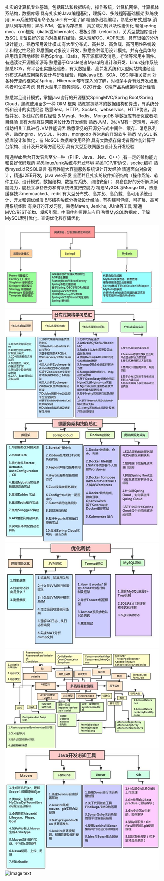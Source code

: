 扎实的计算机专业基础，包括算法和数据结构，操作系统，计算机网络，计算机体系结构，数据库等
具有扎实的Java编程基础，理解IO、多线程等基础框架
熟练使用Linux系统的常用命令及shell有一定了解
精通多线程编程，熟悉分布式,缓存,消息队列等机制；熟悉JVM，包括内存模型、类加载机制以及性能优化
精通spring mvc、orm框架（ibatis或hibernate）、模板引擎（velocity）、关系型数据库设计及SQL
具备良好的面向对象编程经验，深入理解OO、AOP思想，具有很强的分析设计能力，熟悉常用设计模式
有大型分布式、高并发、高负载、高可用性系统设计和稳定性经验
熟悉面向对象设计开发，熟悉各种常用设计模式，并有在具体的应用场景落地经验
熟悉Spring、iBatis，等开源框架及消息，存储等常用中间件。 有通读过开源框架源码
熟悉基于Oracle或者Mysql的设计和开发、Linux操作系统
熟悉SOA，有平台化实施经验者，有大数据量、高并发系统和大型网站构建经验
分布式系统应用架构设计与研发经验，精通Java EE、SOA、OSGI等相关技术
对各种开源的框架如Spring、Hibernate等有深入的了解，对框架本身有过开发或重构者可优先考虑
具有大型电子商务网站、O2O行业、C端产品系统架构设计经验



熟悉常见设计模式，掌握java流行的开源框架SpringMVC/Spring Boot/Spring Cloud，熟练使用至少一种 ORM 框架
熟练掌握基本的数据结构和算法，有系统分析和设计的实践经验
熟悉Rest，HTTP，Socket、webservice、HTTP协议，具备并发、多线程的编程经验
对Mysql、Redis、MongoDB 等数据库有研究或者项目经验
具有大型互联网服务设计及开发经验
熟悉JVM，对JVM有一定理解，并能借助相关工具进行JVM性能调优
熟悉常见的开源分布式中间件、缓存、消息队列等，熟悉nginx，MySQL，Redis，mongodb 等常用的开源软件
熟悉 MySQL 数据库设计和优化，有 NoSQL 数据库使用经验
具有大数据存储或者高性能计算平台架构、设计及开发等方面经历
具有大型互联网服务设计及开发经验


精通Web后台开发语言至少一种（PHP、Java、.Net、C++）,有一定的架构能力和良好代码规范
熟悉linux/unix系统与开发环境
熟悉TCP/IP协议，socket编程
熟悉mysql以及SQL语言
有高性能大容量服务系统设计开发经验
精通面向对象设计，精通J2EE开发，java web开发
全面并且扎实的软件知识结构（操作系统、软件工程、设计模式、数据结构、数据库系统、网络安全）；
具备良好的分析解决问题能力，能独立承担任务和有系统进度把控能力
精通MySQL或Mongo DB，熟悉缓存技术memcached、redis
有大型分布式、高并发、高负载、高可用系统设计、开发和调优经验
B/S结构系统分析及设计经验，有构建可伸缩、可扩展、高可用系统经验
有良好的开发习惯，熟悉Maven, Jenkins, JUnit等工具
精通MVC/REST架构、模板引擎、中间件的原理与应用
熟悉MySQL数据库，了解MySQL索引优化、查询优化和存储优化

![Image text](https://github.com/wenyz/wenArchiStack/blob/master/img/1.jpg)
![Image text](https://github.com/wenyz/wenArchiStack/blob/master/img/2.jpg)
![Image text](https://github.com/wenyz/wenArchiStack/blob/master/img/3.jpg)
![Image text](https://github.com/wenyz/wenArchiStack/blob/master/img/4.jpg)
![Image text](https://github.com/wenyz/wenArchiStack/blob/master/img/5.jpg)
![Image text](https://github.com/wenyz/wenArchiStack/blob/master/img/6.jpg)
![Image text](https://github.com/wenyz/wenArchiStack/blob/master/img/7jpg)
